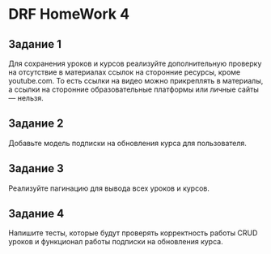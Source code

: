 # DRF HomeWork 4

## Задание 1

Для сохранения уроков и курсов реализуйте дополнительную проверку на отсутствие в материалах ссылок на сторонние ресурсы, кроме youtube.com.
То есть ссылки на видео можно прикреплять в материалы, а ссылки на сторонние образовательные платформы или личные сайты — нельзя.

## Задание 2

Добавьте модель подписки на обновления курса для пользователя.

## Задание 3

Реализуйте пагинацию для вывода всех уроков и курсов.

## Задание 4

Напишите тесты, которые будут проверять корректность работы CRUD уроков и функционал работы подписки на обновления курса.
